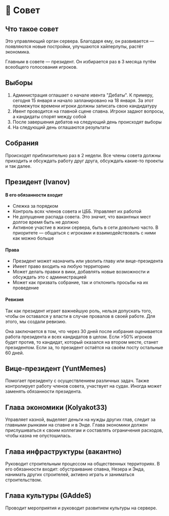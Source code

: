 # 👥 Совет

## Что такое совет

Это управляющий орган сервера. Благодаря ему, он развивается — появляются новые постройки, улучшаются хайперлупы, растёт экономика.

Главным в совете — президент. Он избирается раз в 3 месяца путём всеобщего голосования игроков.

## Выборы

1. Администрация оглашает о начале ивента "Дебаты". К примеру, сегодня 15 января и начало запланировано на 18 января. За этот промежуток времени игроки должны записать свою кандидатуру
2. Ивент проводится на главной сцене спавна. Игроки задают вопросы, а кандидаты спорят между собой
3. После завершения дебатов на следующий день происходят выборы
4. На следующий день оглашаются результаты

## Собрания

Происходят приблизительно раз в 2 недели. Все члены совета должны приходить и обсуждать работу друг друга, обсуждать какие-то проекты и так далее.

## Президент (Ivanov)

#### **В его обязанности входит**

* Слежка за порядком
* Контроль всях членов совета и ЦББ. Управляет их работой
* Не допущение распада совета. Это значит, что вакантных мест долгое время быть не должно
* Активное участие в жизни сервера, быть в сети довольно часто. В приоритете — общаться с игроками и взаимодействовать с ними как можно больше

#### **Права**

* Президент может назначить или уволить главу или вице-президента
* Имеет право входить на любую территорию
* Может делать правки в вики, добавлять новые возможности и обсуждать это с администрацией
* Может как призвать собрание, так и отклонить просьбы на их проведение

#### Ревизия

Так как президент играет важнейшую роль, нельзя допускать того, чтобы он оставался у власти в случае провалов в своей работе. Для этого, мы создали ревизию.

Она заключается в том, что через 30 дней после избрания оценивается работа президента и всех кандидатов в целом. Если >50% игроков будет против, то кандидат, который оказался на втором месте, станет президентом. Если за, то президент остаётся на своём посту остальные 60 дней.

## Вице-президент (YuntMemes)

Помогает президенту с осуществлением различных задач. Также контролирует работу членов совета, участвует на судах. Иногда может заменять обязанности президента.

## Глава экономики (Kolyakot33)

Управляет казной, выделяет деньги на нужды других глав, следит за главными рынками на спавне и в Энде. Глава экономики должен прислушиваться к своим коллегам и составлять ограничения расходов, чтобы казна не опустошилась.

## Глава инфраструктуры (вакантно)

Руководит строительным процессом на общественных территориях. В его обязанности входит: обустраивание спавна, Незера и Энда, нанимать других строителей, активно играть и заниматься строительством.

## Глава культуры (GAddeS)

Проводит мероприятия и руководит развитием культуры на сервере.
